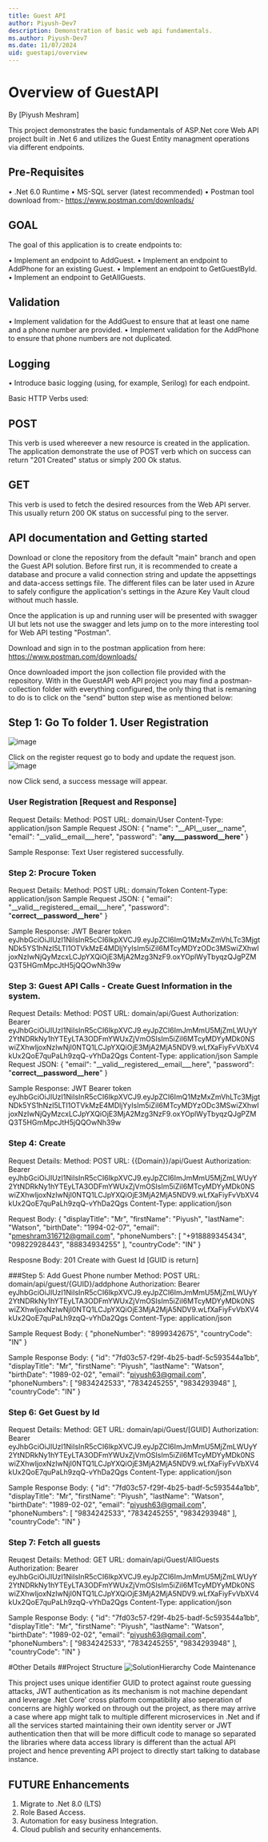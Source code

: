 ```yaml
---
title: Guest API
author: Piyush-Dev7
description: Demonstration of basic web api fundamentals.
ms.author: Piyush-Dev7
ms.date: 11/07/2024
uid: guestapi/overview
---
```

# Overview of GuestAPI
By [Piyush Meshram]

This project demonstrates the basic fundamentals of ASP.Net core Web API project built in .Net 6 and utilizes the Guest Entity managment operations via different endpoints.

## Pre-Requisites
  •	.Net 6.0 Runtime
  •	MS-SQL server (latest recommended)
  •	Postman tool download from:- https://www.postman.com/downloads/

## GOAL
The goal of this application is to create endpoints to: 
  
  •	Implement an endpoint to AddGuest.
  •	Implement an endpoint to AddPhone for an existing Guest.
  •	Implement an endpoint to GetGuestById.
  •	Implement an endpoint to GetAllGuests.

## Validation
  •	Implement validation for the AddGuest to ensure that at least one name and a phone number are provided.
  •	Implement validation for the AddPhone to ensure that phone numbers are not duplicated.

## Logging
  •	Introduce basic logging (using, for example, Serilog) for each endpoint.

Basic HTTP Verbs used: 
## POST
This verb is used whereever a new resource is created in the application. The application demonstrate the use of POST verb which on success can return "201 Created" status or simply 200 Ok status. 

## GET 
This verb is used to fetch the desired resources from the Web API server. This usually return 200 OK status on successful ping to the server.

## API documentation and Getting started
Download or clone the repository from the default "main" branch and open the Guest API solution. Before first run, it is recommended to create a database and procure a valid connection string and update the appsettings and data-access settings file. The different files can be later used in Azure to safely configure the application's settings in the Azure Key Vault cloud without much hassle. 

Once the application is up and running user will be presented with swagger UI but lets not use the swagger and lets jump on to the more interesting tool for Web API testing "Postman". 

Download and sign in to the postman application from here: https://www.postman.com/downloads/

Once downloaded import the json collection file provided with the repository. With in the GuestAPI web API project you may find a postman-collection folder with everything configured, the only thing that is remaning to do is to click on the "send" button step wise as mentioned below: 

## Step 1: Go To folder 1. User Registration
![image](https://github.com/Piyush-Dev7/GuestAPI/assets/69745482/c4b4cca1-3422-40a1-a44b-e2c8f58044d6)

Click on the register request go to body and update the request json. 
![image](https://github.com/Piyush-Dev7/GuestAPI/assets/69745482/33095186-9905-4693-8339-78679a5f8cc2)

now Click send, a success message will appear.

### User Registration [Request and Response]
Request Details:
  Method: POST
  URL: domain/User
  Content-Type: application/json
  Sample Request JSON: {
  "name": "__API__user__name",
  "email": "__valid__email___here",
  "password": "__any___password__here__"
  }

Sample Response: Text
User registered successfully.



### Step 2: Procure Token
Request Details:
  Method: POST
  URL: domain/Token
  Content-Type: application/json
  Sample Request JSON: {
  "email": "__valid__registered__email___here",
  "password": "__correct__password__here__"
  }

Sample Response: JWT Bearer token
eyJhbGciOiJIUzI1NiIsInR5cCI6IkpXVCJ9.eyJpZCI6ImQ1MzMxZmVhLTc3MjgtNDk5YS1hNzI5LTI1OTVkMzE4MDljYyIsIm5iZiI6MTcyMDYzODc3MSwiZXhwIjoxNzIwNjQyMzcxLCJpYXQiOjE3MjA2Mzg3NzF9.oxYOplWyTbyqzQJgPZMQ3T5HGmMpcJtH5jQQOwNh39w

### Step 3: Guest API Calls - Create Guest Information in the system.
Request Details:
  Method: POST
  URL: domain/api/Guest
  Authorization: Bearer       eyJhbGciOiJIUzI1NiIsInR5cCI6IkpXVCJ9.eyJpZCI6ImJmMmU5MjZmLWUyY2YtNDRkNy1hYTEyLTA3ODFmYWUxZjVmOSIsIm5iZiI6MTcyMDYyMDk0NSwiZXhwIjoxNzIwNjI0NTQ1LCJpYXQiOjE3MjA2MjA5NDV9.wLfXaFiyFvVbXV4kUx2QoE7quPaLh9zqQ-vYhDa2Qgs
  Content-Type: application/json
  Sample Request JSON: {
  "email": "__valid__registered__email___here",
  "password": "__correct__password__here__"
  }

Sample Response: JWT Bearer token
eyJhbGciOiJIUzI1NiIsInR5cCI6IkpXVCJ9.eyJpZCI6ImQ1MzMxZmVhLTc3MjgtNDk5YS1hNzI5LTI1OTVkMzE4MDljYyIsIm5iZiI6MTcyMDYzODc3MSwiZXhwIjoxNzIwNjQyMzcxLCJpYXQiOjE3MjA2Mzg3NzF9.oxYOplWyTbyqzQJgPZMQ3T5HGmMpcJtH5jQQOwNh39w

### Step 4: Create 
Request Details: 
Method: POST
URL: {{Domain}}/api/Guest
Authorization: Bearer       eyJhbGciOiJIUzI1NiIsInR5cCI6IkpXVCJ9.eyJpZCI6ImJmMmU5MjZmLWUyY2YtNDRkNy1hYTEyLTA3ODFmYWUxZjVmOSIsIm5iZiI6MTcyMDYyMDk0NSwiZXhwIjoxNzIwNjI0NTQ1LCJpYXQiOjE3MjA2MjA5NDV9.wLfXaFiyFvVbXV4kUx2QoE7quPaLh9zqQ-vYhDa2Qgs
Content-Type: application/json

Request Body: 
{
  "displayTitle": "Mr",
  "firstName": "Piyush",
  "lastName": "Watson",
  "birthDate": "1994-02-07",
  "email": "pmeshram316712@gmail.com",
  "phoneNumbers": [
    "+918889345434",
    "09822928443",
    "88834934255"
  ],
  "countryCode": "IN"
}

Resposne Body:
201 Create with Guest Id [GUID is return]


###Step 5: Add Guest Phone number 
Method: POST
URL: domain/api/guest/{GUID}/addphone
Authorization:  Bearer       eyJhbGciOiJIUzI1NiIsInR5cCI6IkpXVCJ9.eyJpZCI6ImJmMmU5MjZmLWUyY2YtNDRkNy1hYTEyLTA3ODFmYWUxZjVmOSIsIm5iZiI6MTcyMDYyMDk0NSwiZXhwIjoxNzIwNjI0NTQ1LCJpYXQiOjE3MjA2MjA5NDV9.wLfXaFiyFvVbXV4kUx2QoE7quPaLh9zqQ-vYhDa2Qgs
Content-Type: application/json

Sample Request Body: 
{
  "phoneNumber": "8999342675",
  "countryCode": "IN"
}

Sample Response Body: 
{
    "id": "7fd03c57-f29f-4b25-badf-5c593544a1bb",
    "displayTitle": "Mr",
    "firstName": "Piyush",
    "lastName": "Watson",
    "birthDate": "1989-02-02",
    "email": "piyush63@gmail.com",
    "phoneNumbers": [
        "9834242533",
        "7834245255",
        "9834293948"
    ],
    "countryCode": "IN"
}


### Step 6: Get Guest by Id
Request Details: 
Method: GET
URL: domain/api/Guest/[GUID]
Authorization:  Bearer       eyJhbGciOiJIUzI1NiIsInR5cCI6IkpXVCJ9.eyJpZCI6ImJmMmU5MjZmLWUyY2YtNDRkNy1hYTEyLTA3ODFmYWUxZjVmOSIsIm5iZiI6MTcyMDYyMDk0NSwiZXhwIjoxNzIwNjI0NTQ1LCJpYXQiOjE3MjA2MjA5NDV9.wLfXaFiyFvVbXV4kUx2QoE7quPaLh9zqQ-vYhDa2Qgs
Content-Type: application/json


Sample Response Body: 
{
    "id": "7fd03c57-f29f-4b25-badf-5c593544a1bb",
    "displayTitle": "Mr",
    "firstName": "Piyush",
    "lastName": "Watson",
    "birthDate": "1989-02-02",
    "email": "piyush63@gmail.com",
    "phoneNumbers": [
        "9834242533",
        "7834245255",
        "9834293948"
    ],
    "countryCode": "IN"
}


### Step 7: Fetch all guests
Reuqest Details: 
Method: GET
URL: domain/api/Guest/AllGuests
Authorization:  Bearer       eyJhbGciOiJIUzI1NiIsInR5cCI6IkpXVCJ9.eyJpZCI6ImJmMmU5MjZmLWUyY2YtNDRkNy1hYTEyLTA3ODFmYWUxZjVmOSIsIm5iZiI6MTcyMDYyMDk0NSwiZXhwIjoxNzIwNjI0NTQ1LCJpYXQiOjE3MjA2MjA5NDV9.wLfXaFiyFvVbXV4kUx2QoE7quPaLh9zqQ-vYhDa2Qgs
Content-Type: application/json

Sample Response Body: 
{
    "id": "7fd03c57-f29f-4b25-badf-5c593544a1bb",
    "displayTitle": "Mr",
    "firstName": "Piyush",
    "lastName": "Watson",
    "birthDate": "1989-02-02",
    "email": "piyush63@gmail.com",
    "phoneNumbers": [
        "9834242533",
        "7834245255",
        "9834293948"
    ],
    "countryCode": "IN"
}



#Other Details 
##Project Structure
![SolutionHierarchy](https://github.com/Piyush-Dev7/GuestAPI/assets/69745482/2174d97d-64db-4a23-9e7b-f5ae466c2b53)
Code Maintenance


This project uses unique identifier GUID to protect against route guessing attacks, JWT authentication as its mechanism is not machine dependant and leverage .Net Core' cross platform compatibility also seperation of concerns are highly worked on through out the project, as there may arrive a case where app might talk to multiple different microservices in .Net and if all the services started maintaining their own identity server or JWT authentication then that will be more difficult code to manage so separated the libraries where data access library is different than the actual API project and hence preventing API project to directly start talking to database instance. 


## **FUTURE Enhancements**
1. Migrate to .Net 8.0 (LTS)
2. Role Based Access.
3. Automation for easy business Integration.
4. Cloud publish and security enhancements.
